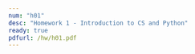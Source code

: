 ```yaml
---
num: "h01"
desc: "Homework 1 - Introduction to CS and Python"
ready: true
pdfurl: /hw/h01.pdf
---
```

